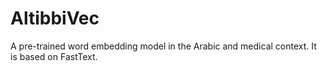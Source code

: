 # AltibbiVec
A pre-trained word embedding model in the Arabic and medical context. It is based on FastText.
